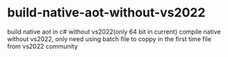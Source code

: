 # build-native-aot-without-vs2022
build native aot in c# without vs2022(only 64 bit in current)
compile native without vs2022, only need using batch file to coppy in the first time
file from vs2022 community
